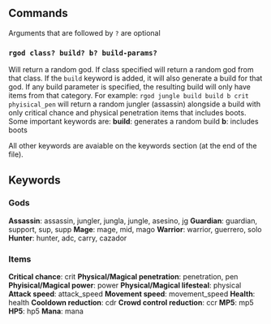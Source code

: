 ## Commands
Arguments that are followed by `?` are optional

### `rgod class? build? b? build-params?`
Will return a random god. If class specified will return a random god from that class. If the `build` keyword is added, it will also generate a build for that god. If any build parameter is specified, the resulting build will only have items from that category.
For example:
`rgod jungle build build b crit phyisical_pen`  will return a random jungler (assassin) alongside a build with only critical chance and physical penetration items that includes boots. Some important keywords are:
**build**: generates a random build
**b**: includes boots

All other keywords are avaiable on the keywords section (at the end of the file).

## Keywords
### Gods
**Assassin**: assassin, jungler, jungla, jungle, asesino, jg
**Guardian**: guardian, support, sup, supp
**Mage**: mage, mid, mago
**Warrior**: warrior, guerrero, solo
**Hunter**: hunter, adc, carry, cazador

### Items

**Critical chance**: crit
**Physical/Magical penetration**: penetration, pen
**Phyisical/Magical power**: power
**Physical/Magical lifesteal**: physical
**Attack speed**: attack_speed
**Movement speed**: movement_speed
**Health**: health
**Cooldown reduction**: cdr
**Crowd control reduction**: ccr
**MP5**: mp5
**HP5**: hp5
**Mana**: mana

